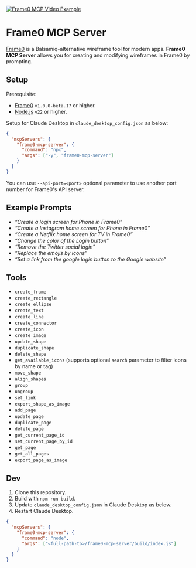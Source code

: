 [![Frame0 MCP Video Example](https://github.com/niklauslee/frame0-mcp-server/raw/main/thumbnail.png)](https://frame0.app/videos/frame0-mcp-example.mp4)

# Frame0 MCP Server

[Frame0](https://frame0.app/) is a Balsamiq-alternative wireframe tool for modern apps. **Frame0 MCP Server** allows you for creating and modifying wireframes in Frame0 by prompting.

## Setup

Prerequisite:
- [Frame0](https://frame0.app/) `v1.0.0-beta.17` or higher.
- [Node.js](https://nodejs.org/) `v22` or higher.

Setup for Claude Desktop in `claude_desktop_config.json` as below:

```json
{
  "mcpServers": {
    "frame0-mcp-server": {
      "command": "npx",
      "args": ["-y", "frame0-mcp-server"]
    }
  }
}
```

You can use `--api-port=<port>` optional parameter to use another port number for Frame0's API server.

## Example Prompts

- _“Create a login screen for Phone in Frame0”_
- _“Create a Instagram home screen for Phone in Frame0”_
- _“Create a Netflix home screen for TV in Frame0”_
- _“Change the color of the Login button”_
- _“Remove the Twitter social login”_
- _“Replace the emojis by icons”_
- _“Set a link from the google login button to the Google website”_

## Tools

- `create_frame`
- `create_rectangle`
- `create_ellipse`
- `create_text`
- `create_line`
- `create_connector`
- `create_icon`
- `create_image`
- `update_shape`
- `duplicate_shape`
- `delete_shape`
- `get_available_icons` (supports optional `search` parameter to filter icons by name or tag)
- `move_shape`
- `align_shapes`
- `group`
- `ungroup`
- `set_link`
- `export_shape_as_image`
- `add_page`
- `update_page`
- `duplicate_page`
- `delete_page`
- `get_current_page_id`
- `set_current_page_by_id`
- `get_page`
- `get_all_pages`
- `export_page_as_image`

## Dev

1. Clone this repository.
2. Build with `npm run build`.
3. Update `claude_desktop_config.json` in Claude Desktop as below.
4. Restart Claude Desktop.

```json
{
  "mcpServers": {
    "frame0-mcp-server": {
      "command": "node",
      "args": ["<full-path-to>/frame0-mcp-server/build/index.js"]
    }
  }
}
```
